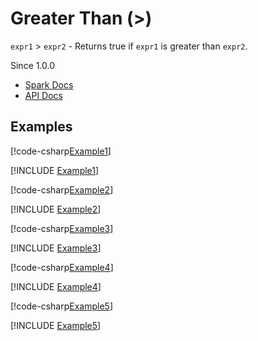 ﻿# Greater Than (>)

`expr1` > `expr2` - Returns true if `expr1` is greater than `expr2`.

Since 1.0.0

* [Spark Docs](https://spark.apache.org/docs/latest/api/sql/index.html#_14)
* [API Docs](xref:TypedSpark.NET.Columns.TypedOrdColumn`3.op_GreaterThan*)

## Examples

[!code-csharp[Example1](../../../TypedSpark.NET.Tests/Examples/GreaterThan.cs#Example1)]

[!INCLUDE [Example1](../../../TypedSpark.NET.Tests/Examples/__examples__/GreaterThan.Case1.md)]

[!code-csharp[Example2](../../../TypedSpark.NET.Tests/Examples/GreaterThan.cs#Example2)]

[!INCLUDE [Example2](../../../TypedSpark.NET.Tests/Examples/__examples__/GreaterThan.Case2.md)]

[!code-csharp[Example3](../../../TypedSpark.NET.Tests/Examples/GreaterThan.cs#Example3)]

[!INCLUDE [Example3](../../../TypedSpark.NET.Tests/Examples/__examples__/GreaterThan.Case3.md)]

[!code-csharp[Example4](../../../TypedSpark.NET.Tests/Examples/GreaterThan.cs#Example4)]

[!INCLUDE [Example4](../../../TypedSpark.NET.Tests/Examples/__examples__/GreaterThan.Case4.md)]

[!code-csharp[Example5](../../../TypedSpark.NET.Tests/Examples/GreaterThan.cs#Example5)]

[!INCLUDE [Example5](../../../TypedSpark.NET.Tests/Examples/__examples__/GreaterThan.Case5.md)]
